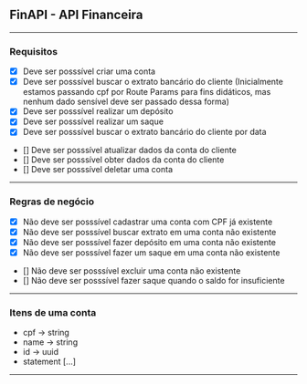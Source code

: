 ## FinAPI - API Financeira

---

### Requisitos

- [x] Deve ser posssível criar uma conta
- [x] Deve ser posssível buscar o extrato bancário do cliente (Inicialmente estamos passando cpf por Route Params para fins didáticos, mas nenhum dado sensível deve ser passado dessa forma)
- [x] Deve ser posssível realizar um depósito
- [x] Deve ser posssível realizar um saque
- [x] Deve ser posssível buscar o extrato bancário do cliente por data
- [] Deve ser posssível atualizar dados da conta do cliente
- [] Deve ser posssível obter dados da conta do cliente
- [] Deve ser posssível deletar uma conta

---

### Regras de negócio

- [x] Não deve ser posssível cadastrar uma conta com CPF já existente
- [x] Não deve ser posssível buscar extrato em uma conta não existente
- [x] Não deve ser posssível fazer depósito em uma conta não existente
- [x] Não deve ser posssível fazer um saque em uma conta não existente
- [] Não deve ser posssível excluir uma conta não existente
- [] Não deve ser posssível fazer saque quando o saldo for insuficiente

___

### Itens de uma conta

- cpf -> string
- name -> string
- id -> uuid
- statement [...]

---